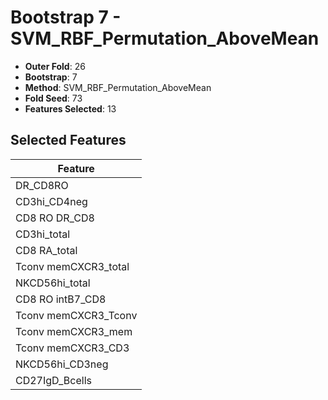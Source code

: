 # Bootstrap 7 - SVM_RBF_Permutation_AboveMean

- **Outer Fold**: 26
- **Bootstrap**: 7
- **Method**: SVM_RBF_Permutation_AboveMean
- **Fold Seed**: 73
- **Features Selected**: 13

## Selected Features

| Feature |
|---------|
| DR_CD8RO |
| CD3hi_CD4neg |
| CD8 RO DR_CD8 |
| CD3hi_total |
| CD8 RA_total |
| Tconv memCXCR3_total |
| NKCD56hi_total |
| CD8 RO intB7_CD8 |
| Tconv memCXCR3_Tconv |
| Tconv memCXCR3_mem |
| Tconv memCXCR3_CD3 |
| NKCD56hi_CD3neg |
| CD27IgD_Bcells |
